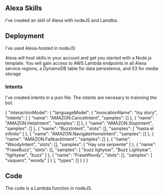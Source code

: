 
## Alexa Skills

I've created an skill of Alexa with nodeJS and Lamdba.

## Deployment

I've used Alexa-hosted in nodeJS:

Alexa will host skills in your account and get you started with a Node.js template. 
You will gain access to AWS Lambda endpoints in all Alexa service regions, 
a DynamoDB table for data persistence, 
and S3 for media storage

### Intents

I've created intents in a json file. 
The intents are necesary to trainning the bot. 

{
    "interactionModel": {
        "languageModel": {
            "invocationName": "toy story",
            "intents": [
                {
                    "name": "AMAZON.CancelIntent",
                    "samples": []
                },
                {
                    "name": "AMAZON.HelpIntent",
                    "samples": []
                },
                {
                    "name": "AMAZON.StopIntent",
                    "samples": []
                },
                {
                    "name": "BuzzIntent",
                    "slots": [],
                    "samples": [
                        "hasta el infinito"
                    ]
                },
                {
                    "name": "AMAZON.NavigateHomeIntent",
                    "samples": []
                },
                {
                    "name": "AMAZON.FallbackIntent",
                    "samples": []
                },
                {
                    "name": "WoodyIntent",
                    "slots": [],
                    "samples": [
                        "Hay una serpiente"
                    ]
                },
                {
                    "name": "FraseBuzz",
                    "slots": [],
                    "samples": [
                        "buzz lighyear",
                        "Buzz Lightyear",
                        "lightyear",
                        "buzz"
                    ]
                },
                {
                    "name": "FraseWoody",
                    "slots": [],
                    "samples": [
                        "vaquero",
                        "woody"
                    ]
                }
            ],
            "types": []
        }
    }
}

## Code

The code is a Lambda function in nodeJS.
